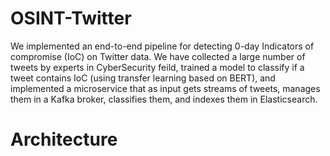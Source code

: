 # OSINT-Twitter

We implemented an end-to-end pipeline for detecting 0-day Indicators of compromise (IoC) on Twitter data.
We have collected a large number of tweets by experts in CyberSecurity feild, trained a model to classify if a tweet contains IoC (using transfer learning based on BERT), and implemented a microservice that as input gets streams of tweets, manages them in a Kafka broker, classifies them, and indexes them in Elasticsearch.

# Architecture

